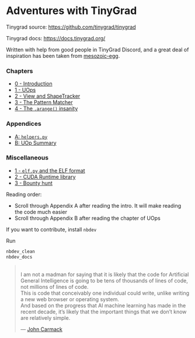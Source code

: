 # Adventures with TinyGrad


<!-- WARNING: THIS FILE WAS AUTOGENERATED! DO NOT EDIT! -->

Tinygrad source: <https://github.com/tinygrad/tinygrad>

Tinygrad docs: <https://docs.tinygrad.org/>

Written with help from good people in TinyGrad Discord, and a great deal
of inspiration has been taken from
[mesozoic-egg](https://mesozoic-egg.github.io/tinygrad-notes/).

### Chapters

- [0 - Introduction](https://xl0.github.io/tinygrad-notes/intro.html)
- [1 - UOps](https://xl0.github.io/tinygrad-notes/uops.html)
- [2 - View and
  ShapeTracker](https://xl0.github.io/tinygrad-notes/shapetracker.html)
- [3 - The Pattern
  Matcher](https://xl0.github.io/tinygrad-notes/patternmatcher.html)
- [4 - The `.arange()`
  insanity](https://xl0.github.io/tinygrad-notes/arange.html)

### Appendices

- [A:
  `helpers.py`](https://xl0.github.io/tinygrad-notes/appendix_a.html)
- [B: UOp Summary](https://xl0.github.io/tinygrad-notes/appendix_b.html)

### Miscellaneous

- [1 - `elf.py` and the ELF
  format](https://xl0.github.io/tinygrad-notes/misc_1.html)
- [2 - CUDA Runtime
  library](https://xl0.github.io/tinygrad-notes/misc_2.html)
- [3 - Bounty hunt](https://xl0.github.io/tinygrad-notes/bounty1.html)

Reading order:

- Scroll through Appendix A after reading the intro. It will make
  reading the code much easier
- Scroll through Appendix B after reading the chapter of UOps

If you want to contribute, install `nbdev`

Run

``` bash
nbdev_clean
nbdev_docs
```

<blockquote>

<p>

</br> I am not a madman for saying that it is likely that the code for
Artificial General Intelligence is going to be tens of thousands of
lines of code, not millions of lines of code.</br>This is code that
conceivably one individual could write, unlike writing a new web browser
or operating system.</br> And based on the progress that AI machine
learning has made in the recent decade, it’s likely that the important
things that we don’t know are relatively simple.
</p>

<footer>

— <a href="https://www.youtube.com/watch?v=I845O57ZSy4&t=14576s">John
Carmack
</footer>

</blockquote>
